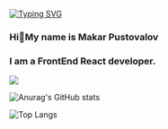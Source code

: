 <!--
**MakarPustovalov/MakarPustovalov** is a ✨ _special_ ✨ repository because its `README.md` (this file) appears on your GitHub profile.

Here are some ideas to get you started:
- 🔭 I’m currently working on ...
- 🌱 I’m currently learning ...
- 👯 I’m looking to collaborate on ...
- 🤔 I’m looking for help with ...
- 💬 Ask me about ...
- 📫 How to reach me: ...
- 😄 Pronouns: ...
- ⚡ Fun fact: ...
-->
[![Typing SVG](https://readme-typing-svg.herokuapp.com?color=%BC00881&lines=Hello,+World+:D)](https://git.io/typing-svg)
### Hi👋My name is Makar Pustovalov

### I am a FrontEnd React developer.
<!--*   🌍  I live in Tbilisi, Georgia
*   🖥️  My future portfolio <a target="_blank" rel="noreferrer" href='#'>Portfolio</a>
*   🧠  Currently learning TypeScript && React
*   🤝  I'm open to collaborating on interesting projects as a developer-->

<!--![Segizmund`s GitHub stats](https://github-readme-stats.vercel.app/api?username=MakarPustovalov&show_icons=true&theme=radical)-->
<!--[![Anurag's GitHub stats](https://github-readme-stats.vercel.app/api?username=MakarPustovalov)](https://github.com/anuraghazra/github-readme-stats)-->
![](https://github-profile-summary-cards.vercel.app/api/cards/profile-details?username=MakarPustovalov&theme=material_palenight)

![Anurag's GitHub stats](https://github-readme-stats.vercel.app/api?username=MakarPustovalov&show_icons=true&theme=radical)

![Top Langs](https://github-readme-stats.vercel.app/api/top-langs/?username=MakarPustovalov&theme=tokyonight&layout=compact)
